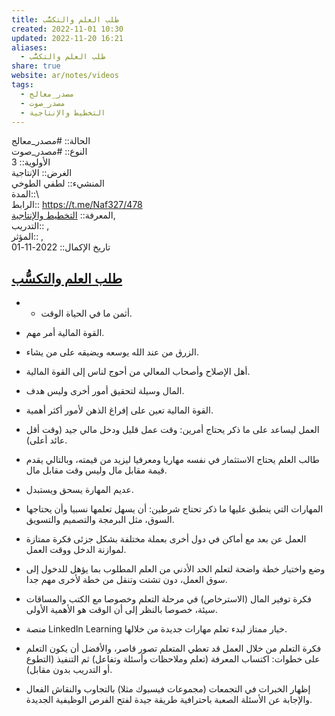 ```yaml
---  
title: طلب العلم والتكسُّب  
created: 2022-11-01 10:30  
updated: 2022-11-20 16:21  
aliases:  
  - طلب العلم والتكسُّب  
share: true  
website: ar/notes/videos  
tags:  
  - مصدر_معالج  
  - مصدر_صوت  
  - التخطيط واﻹنتاجية  
---  
```

  
  
  
الحالة:: #مصدر_معالج  
النوع:: #مصدر_صوت  
اﻷولوية:: 3  
الغرض:: الإنتاجية  
المنشيء:: لطفي الطوخي  
المدة::\  
الرابط:: <https://t.me/Naf327/478>  
المعرفة:: [التخطيط واﻹنتاجية](%D8%A7%D9%84%D8%AA%D8%AE%D8%B7%D9%8A%D8%B7%20%D9%88%D8%A7%EF%BB%B9%D9%86%D8%AA%D8%A7%D8%AC%D9%8A%D8%A9),  
التدريب::  ,  
المؤثر::  ,  
تاريخ اﻹكمال::  2022-11-01  
  
## [طلب العلم والتكسُّب](https://t.me/Naf327/478)  
  
- - أثمن ما في الحياة الوقت.  
  
- القوة المالية أمر مهم.  
  
- الزرق من عند الله يوسعه ويضيقه على من يشاء.  
  
- أهل الإصلاح وأصحاب المعالي من أحوج لناس إلى القوة المالية.  
  
- المال وسيلة لتحقيق أمور أخرى وليس هدف.  
  
- القوة المالية تعين على إفراغ الذهن لأمور أكثر أهمية.  
  
- العمل ليساعد على ما ذكر يحتاج أمرين: وقت عمل قليل ودخل مالي جيد (وقت أقل عائد أعلى).  
  
- طالب العلم يحتاج الاستثمار في نفسه مهاريا ومعرفيا ليزيد من قيمته، وبالتالي يقدم قيمة مقابل مال وليس وقت مقابل مال.  
  
- عديم المهارة يسحق ويستبدل.  
  
- المهارات التي ينطبق عليها ما ذكر تحتاج شرطين: أن يسهل تعلمها نسبيا وأن يحتاجها السوق، مثل البرمجة والتصميم والتسويق.  
  
- العمل عن بعد مع أماكن في دول أخرى بعملة مختلفة بشكل جزئى فكرة ممتازة لموازنة الدخل ووقت العمل.  
  
- وضع واختيار خطة واضحة لتعلم الحد الأدني من العلم المطلوب بما يؤهل للدخول إلى سوق العمل، دون تشتت وتنقل من خطة لأخرى مهم جدا.  
  
- فكرة توفير المال (الاسترخاص) في مرحلة التعلم وخصوصا مع الكتب والمساقات سيئة، خصوصا بالنظر إلى أن الوقت هو الأهمية الأولى.  
  
- منصة LinkedIn Learning خيار ممتاز لبدء تعلم مهارات جديدة من خلالها.  
  
- فكرة التعلم من خلال العمل قد تعطي المتعلم تصور قاصر، والأفضل أن يكون التعلم على خطوات: اكتساب المعرفة (تعلم وملاحظات وأسئلة وتفاعل) ثم التنفيذ (التطوع أو التدريب بدون مقابل).  
  
- إظهار الخبرات في التجمعات (مجموعات فيسبوك مثلا) بالتجاوب والنقاش الفعال والإجابة عن الأسئلة الصعبة باحترافية طريقة جيدة لفتح الفرص الوظيفية الجديدة.  
